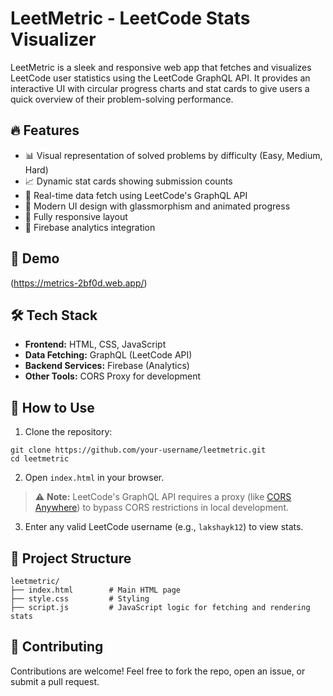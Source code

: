 # LeetMetric - LeetCode Stats Visualizer

LeetMetric is a sleek and responsive web app that fetches and visualizes LeetCode user statistics using the LeetCode GraphQL API. It provides an interactive UI with circular progress charts and stat cards to give users a quick overview of their problem-solving performance.

## 🔥 Features

- 📊 Visual representation of solved problems by difficulty (Easy, Medium, Hard)  
- 📈 Dynamic stat cards showing submission counts  
- 🎯 Real-time data fetch using LeetCode's GraphQL API  
- 🎨 Modern UI design with glassmorphism and animated progress  
- 📱 Fully responsive layout  
- 📡 Firebase analytics integration  

## 🚀 Demo

(https://metrics-2bf0d.web.app/)

## 🛠 Tech Stack

- **Frontend:** HTML, CSS, JavaScript  
- **Data Fetching:** GraphQL (LeetCode API)  
- **Backend Services:** Firebase (Analytics)  
- **Other Tools:** CORS Proxy for development  

## 🧪 How to Use

1. Clone the repository:

```
git clone https://github.com/your-username/leetmetric.git
cd leetmetric
```

2. Open `index.html` in your browser.

> ⚠️ **Note:** LeetCode's GraphQL API requires a proxy (like [CORS Anywhere](https://cors-anywhere.herokuapp.com/)) to bypass CORS restrictions in local development.

3. Enter any valid LeetCode username (e.g., `lakshayk12`) to view stats.

## 📂 Project Structure

```
leetmetric/
├── index.html        # Main HTML page
├── style.css         # Styling
├── script.js         # JavaScript logic for fetching and rendering stats
```



## 🤝 Contributing

Contributions are welcome! Feel free to fork the repo, open an issue, or submit a pull request.

